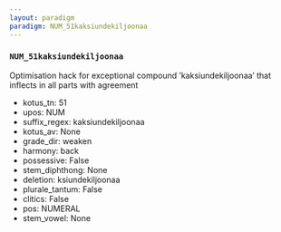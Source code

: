 ```yaml
---
layout: paradigm
paradigm: NUM_51kaksiundekiljoonaa
---
```

### ` NUM_51kaksiundekiljoonaa `

Optimisation hack for exceptional compound ’kaksiundekiljoonaa’ that inflects in all parts with agreement
* kotus_tn: 51
* upos: NUM
* suffix_regex: kaksiundekiljoonaa
* kotus_av: None
* grade_dir: weaken
* harmony: back
* possessive: False
* stem_diphthong: None
* deletion: ksiundekiljoonaa
* plurale_tantum: False
* clitics: False
* pos: NUMERAL
* stem_vowel: None
